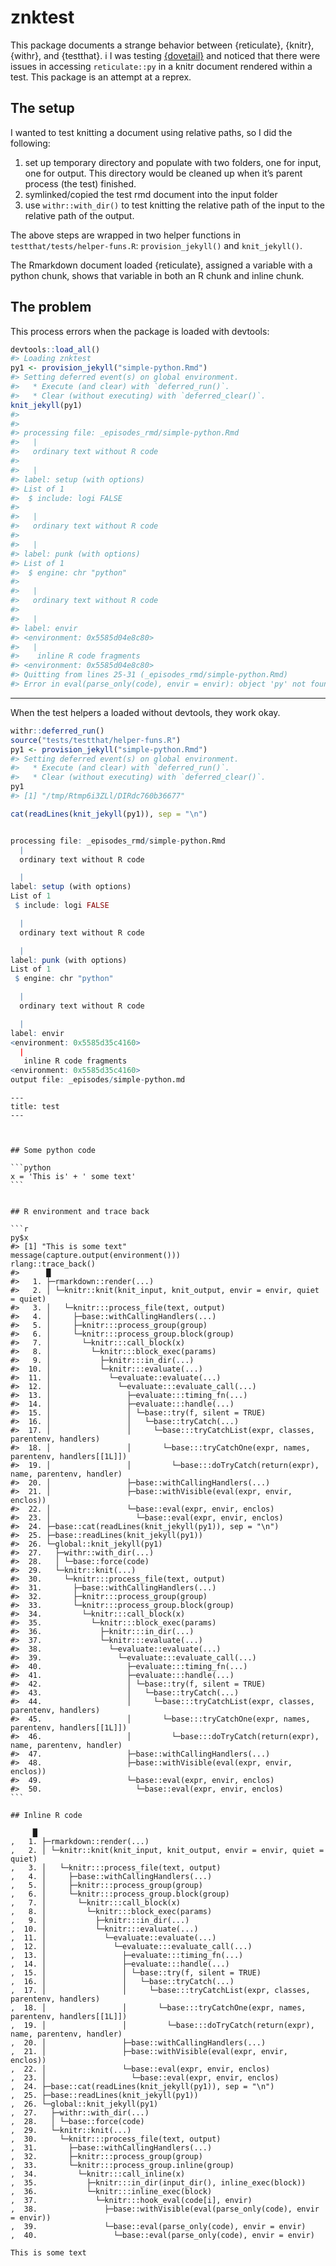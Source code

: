 
<!-- README.md is generated from README.Rmd. Please edit that file -->

# znktest

<!-- badges: start -->

<!-- badges: end -->

This package documents a strange behavior between {reticulate}, {knitr},
{withr}, and {testthat}. i I was testing
[{dovetail}](https://github.com/carpentries/dovetail) and noticed that
there were issues in accessing `reticulate::py` in a knitr document
rendered within a test. This package is an attempt at a reprex.

## The setup

I wanted to test knitting a document using relative paths, so I did the
following:

1.  set up temporary directory and populate with two folders, one for
    input, one for output. This directory would be cleaned up when it’s
    parent process (the test) finished.
2.  symlinked/copied the test rmd document into the input folder
3.  use `withr::with_dir()` to test knitting the relative path of the
    input to the relative path of the output.

The above steps are wrapped in two helper functions in
`testthat/tests/helper-funs.R`: `provision_jekyll()` and
`knit_jekyll()`.

The Rmarkdown document loaded {reticulate}, assigned a variable with a
python chunk, shows that variable in both an R chunk and inline chunk.

## The problem

This process errors when the package is loaded with devtools:

``` r
devtools::load_all()
#> Loading znktest
py1 <- provision_jekyll("simple-python.Rmd")
#> Setting deferred event(s) on global environment.
#>   * Execute (and clear) with `deferred_run()`.
#>   * Clear (without executing) with `deferred_clear()`.
knit_jekyll(py1)
#> 
#> 
#> processing file: _episodes_rmd/simple-python.Rmd
#>   |                                                                              |                                                                      |   0%  |                                                                              |..........                                                            |  14%
#>   ordinary text without R code
#> 
#>   |                                                                              |....................                                                  |  29%
#> label: setup (with options) 
#> List of 1
#>  $ include: logi FALSE
#> 
#>   |                                                                              |..............................                                        |  43%
#>   ordinary text without R code
#> 
#>   |                                                                              |........................................                              |  57%
#> label: punk (with options) 
#> List of 1
#>  $ engine: chr "python"
#> 
#>   |                                                                              |..................................................                    |  71%
#>   ordinary text without R code
#> 
#>   |                                                                              |............................................................          |  86%
#> label: envir
#> <environment: 0x5585d04e8c80>
#>   |                                                                              |......................................................................| 100%
#>    inline R code fragments
#> <environment: 0x5585d04e8c80>
#> Quitting from lines 25-31 (_episodes_rmd/simple-python.Rmd)
#> Error in eval(parse_only(code), envir = envir): object 'py' not found
```

-----

When the test helpers a loaded without devtools, they work okay.

``` r
withr::deferred_run()
source("tests/testthat/helper-funs.R")
py1 <- provision_jekyll("simple-python.Rmd")
#> Setting deferred event(s) on global environment.
#>   * Execute (and clear) with `deferred_run()`.
#>   * Clear (without executing) with `deferred_clear()`.
py1
#> [1] "/tmp/Rtmp6i3ZLl/DIRdc760b36677"
```

``` r
cat(readLines(knit_jekyll(py1)), sep = "\n")


processing file: _episodes_rmd/simple-python.Rmd
  |                                                                              |                                                                      |   0%  |                                                                              |..........                                                            |  14%
  ordinary text without R code

  |                                                                              |....................                                                  |  29%
label: setup (with options) 
List of 1
 $ include: logi FALSE

  |                                                                              |..............................                                        |  43%
  ordinary text without R code

  |                                                                              |........................................                              |  57%
label: punk (with options) 
List of 1
 $ engine: chr "python"

  |                                                                              |..................................................                    |  71%
  ordinary text without R code

  |                                                                              |............................................................          |  86%
label: envir
<environment: 0x5585d35c4160>
  |                                                                              |......................................................................| 100%
   inline R code fragments
<environment: 0x5585d35c4160>
output file: _episodes/simple-python.md
```

```` 
---
title: test
---



## Some python code

```python
x = 'This is' + ' some text'
```


## R environment and trace back

```r
py$x
#> [1] "This is some text"
message(capture.output(environment()))
rlang::trace_back()
#>      █
#>   1. ├─rmarkdown::render(...)
#>   2. │ └─knitr::knit(knit_input, knit_output, envir = envir, quiet = quiet)
#>   3. │   └─knitr:::process_file(text, output)
#>   4. │     ├─base::withCallingHandlers(...)
#>   5. │     ├─knitr:::process_group(group)
#>   6. │     └─knitr:::process_group.block(group)
#>   7. │       └─knitr:::call_block(x)
#>   8. │         └─knitr:::block_exec(params)
#>   9. │           ├─knitr:::in_dir(...)
#>  10. │           └─knitr:::evaluate(...)
#>  11. │             └─evaluate::evaluate(...)
#>  12. │               └─evaluate:::evaluate_call(...)
#>  13. │                 ├─evaluate:::timing_fn(...)
#>  14. │                 ├─evaluate:::handle(...)
#>  15. │                 │ └─base::try(f, silent = TRUE)
#>  16. │                 │   └─base::tryCatch(...)
#>  17. │                 │     └─base:::tryCatchList(expr, classes, parentenv, handlers)
#>  18. │                 │       └─base:::tryCatchOne(expr, names, parentenv, handlers[[1L]])
#>  19. │                 │         └─base:::doTryCatch(return(expr), name, parentenv, handler)
#>  20. │                 ├─base::withCallingHandlers(...)
#>  21. │                 ├─base::withVisible(eval(expr, envir, enclos))
#>  22. │                 └─base::eval(expr, envir, enclos)
#>  23. │                   └─base::eval(expr, envir, enclos)
#>  24. ├─base::cat(readLines(knit_jekyll(py1)), sep = "\n")
#>  25. ├─base::readLines(knit_jekyll(py1))
#>  26. └─global::knit_jekyll(py1)
#>  27.   ├─withr::with_dir(...)
#>  28.   │ └─base::force(code)
#>  29.   └─knitr::knit(...)
#>  30.     └─knitr:::process_file(text, output)
#>  31.       ├─base::withCallingHandlers(...)
#>  32.       ├─knitr:::process_group(group)
#>  33.       └─knitr:::process_group.block(group)
#>  34.         └─knitr:::call_block(x)
#>  35.           └─knitr:::block_exec(params)
#>  36.             ├─knitr:::in_dir(...)
#>  37.             └─knitr:::evaluate(...)
#>  38.               └─evaluate::evaluate(...)
#>  39.                 └─evaluate:::evaluate_call(...)
#>  40.                   ├─evaluate:::timing_fn(...)
#>  41.                   ├─evaluate:::handle(...)
#>  42.                   │ └─base::try(f, silent = TRUE)
#>  43.                   │   └─base::tryCatch(...)
#>  44.                   │     └─base:::tryCatchList(expr, classes, parentenv, handlers)
#>  45.                   │       └─base:::tryCatchOne(expr, names, parentenv, handlers[[1L]])
#>  46.                   │         └─base:::doTryCatch(return(expr), name, parentenv, handler)
#>  47.                   ├─base::withCallingHandlers(...)
#>  48.                   ├─base::withVisible(eval(expr, envir, enclos))
#>  49.                   └─base::eval(expr, envir, enclos)
#>  50.                     └─base::eval(expr, envir, enclos)
```

## Inline R code

     █ 
,   1. ├─rmarkdown::render(...) 
,   2. │ └─knitr::knit(knit_input, knit_output, envir = envir, quiet = quiet) 
,   3. │   └─knitr:::process_file(text, output) 
,   4. │     ├─base::withCallingHandlers(...) 
,   5. │     ├─knitr:::process_group(group) 
,   6. │     └─knitr:::process_group.block(group) 
,   7. │       └─knitr:::call_block(x) 
,   8. │         └─knitr:::block_exec(params) 
,   9. │           ├─knitr:::in_dir(...) 
,  10. │           └─knitr:::evaluate(...) 
,  11. │             └─evaluate::evaluate(...) 
,  12. │               └─evaluate:::evaluate_call(...) 
,  13. │                 ├─evaluate:::timing_fn(...) 
,  14. │                 ├─evaluate:::handle(...) 
,  15. │                 │ └─base::try(f, silent = TRUE) 
,  16. │                 │   └─base::tryCatch(...) 
,  17. │                 │     └─base:::tryCatchList(expr, classes, parentenv, handlers) 
,  18. │                 │       └─base:::tryCatchOne(expr, names, parentenv, handlers[[1L]]) 
,  19. │                 │         └─base:::doTryCatch(return(expr), name, parentenv, handler) 
,  20. │                 ├─base::withCallingHandlers(...) 
,  21. │                 ├─base::withVisible(eval(expr, envir, enclos)) 
,  22. │                 └─base::eval(expr, envir, enclos) 
,  23. │                   └─base::eval(expr, envir, enclos) 
,  24. ├─base::cat(readLines(knit_jekyll(py1)), sep = "\n") 
,  25. ├─base::readLines(knit_jekyll(py1)) 
,  26. └─global::knit_jekyll(py1) 
,  27.   ├─withr::with_dir(...) 
,  28.   │ └─base::force(code) 
,  29.   └─knitr::knit(...) 
,  30.     └─knitr:::process_file(text, output) 
,  31.       ├─base::withCallingHandlers(...) 
,  32.       ├─knitr:::process_group(group) 
,  33.       └─knitr:::process_group.inline(group) 
,  34.         └─knitr:::call_inline(x) 
,  35.           ├─knitr:::in_dir(input_dir(), inline_exec(block)) 
,  36.           └─knitr:::inline_exec(block) 
,  37.             └─knitr:::hook_eval(code[i], envir) 
,  38.               ├─base::withVisible(eval(parse_only(code), envir = envir)) 
,  39.               └─base::eval(parse_only(code), envir = envir) 
,  40.                 └─base::eval(parse_only(code), envir = envir) 
 
This is some text

 
````
